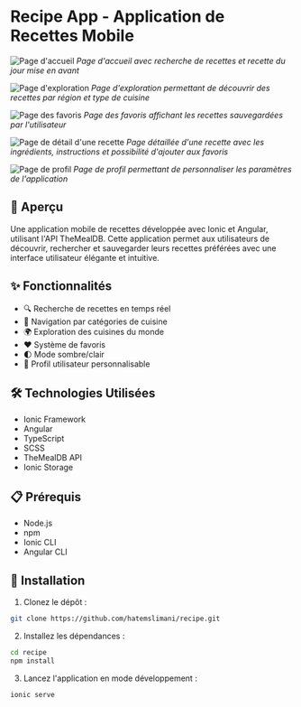 # Recipe App - Application de Recettes Mobile

![Page d'accueil](screenShot/home_page.png)
*Page d'accueil avec recherche de recettes et recette du jour mise en avant*

![Page d'exploration](screenShot/explore_page.png)
*Page d'exploration permettant de découvrir des recettes par région et type de cuisine*

![Page des favoris](screenShot/favorites_page.png)
*Page des favoris affichant les recettes sauvegardées par l'utilisateur*

![Page de détail d'une recette](screenShot/meal_page.png)
*Page détaillée d'une recette avec les ingrédients, instructions et possibilité d'ajouter aux favoris*

![Page de profil](screenShot/profile_page.png)
*Page de profil permettant de personnaliser les paramètres de l'application*




## 📱 Aperçu

Une application mobile de recettes développée avec Ionic et Angular, utilisant l'API TheMealDB. Cette application permet aux utilisateurs de découvrir, rechercher et sauvegarder leurs recettes préférées avec une interface utilisateur élégante et intuitive.

## ✨ Fonctionnalités

- 🔍 Recherche de recettes en temps réel
- 📂 Navigation par catégories de cuisine
- 🌍 Exploration des cuisines du monde
- ❤️ Système de favoris
- 🌓 Mode sombre/clair
- 👤 Profil utilisateur personnalisable

## 🛠 Technologies Utilisées

- Ionic Framework
- Angular
- TypeScript
- SCSS
- TheMealDB API
- Ionic Storage

## 📋 Prérequis

- Node.js 
- npm
- Ionic CLI
- Angular CLI

## 🚀 Installation

1. Clonez le dépôt :
```bash
git clone https://github.com/hatemslimani/recipe.git
```

2. Installez les dépendances :
```bash
cd recipe
npm install
```

3. Lancez l'application en mode développement :
```bash
ionic serve
```